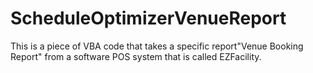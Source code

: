 # ScheduleOptimizerVenueReport
This is a piece of VBA code that takes a specific report"Venue Booking Report" from a software POS system that is called EZFacility. 
